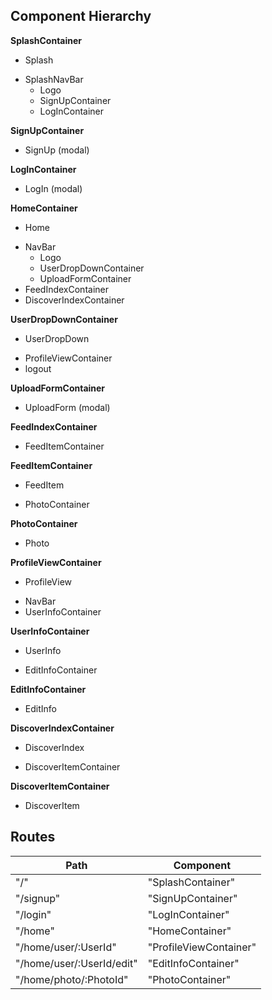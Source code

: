 ## Component Hierarchy

**SplashContainer**
 - Splash
  + SplashNavBar
    - Logo
    - SignUpContainer
    - LogInContainer

**SignUpContainer**
 - SignUp (modal)

**LogInContainer**
 - LogIn (modal)

**HomeContainer**
 - Home
  + NavBar
    - Logo
    - UserDropDownContainer
    - UploadFormContainer
  + FeedIndexContainer
  + DiscoverIndexContainer

**UserDropDownContainer**
 - UserDropDown
  + ProfileViewContainer
  + logout

**UploadFormContainer**
 - UploadForm (modal)

**FeedIndexContainer**
 - FeedItemContainer

**FeedItemContainer**
 - FeedItem
  + PhotoContainer

**PhotoContainer**
 - Photo

**ProfileViewContainer**
 - ProfileView
  + NavBar
  + UserInfoContainer

**UserInfoContainer**
 - UserInfo
  + EditInfoContainer

**EditInfoContainer**
 - EditInfo

**DiscoverIndexContainer**
 - DiscoverIndex
  + DiscoverItemContainer

**DiscoverItemContainer**
 - DiscoverItem


## Routes

|           Path            |        Component        |
|---------------------------|-------------------------|
| "/"                       |   "SplashContainer"     |
| "/signup"                 |   "SignUpContainer"     |
| "/login"                  |   "LogInContainer"      |
| "/home"                   |     "HomeContainer"     |
| "/home/user/:UserId"      | "ProfileViewContainer"  |
| "/home/user/:UserId/edit" |   "EditInfoContainer"   |
| "/home/photo/:PhotoId"    |    "PhotoContainer"     |
